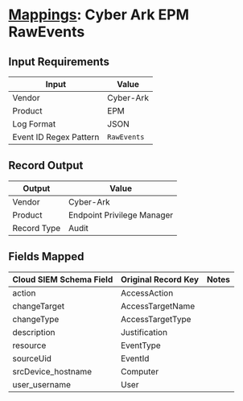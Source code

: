 # [Mappings](README.md): Cyber Ark EPM RawEvents

## Input Requirements

|Input|Value|
|-----|-----|
|Vendor|Cyber-Ark|
|Product|EPM|
|Log Format|JSON|
|Event ID Regex Pattern|`RawEvents`|

## Record Output

|Output|Value|
|------|-----|
|Vendor|Cyber-Ark|
|Product|Endpoint Privilege Manager|
|Record Type|Audit|

## Fields Mapped

|Cloud SIEM Schema Field|Original Record Key|Notes|
|-----------------------|-------------------|-----|
|action|AccessAction||
|changeTarget|AccessTargetName||
|changeType|AccessTargetType||
|description|Justification||
|resource|EventType||
|sourceUid|EventId||
|srcDevice_hostname|Computer||
|user_username|User||

